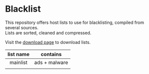 # Blacklist

This repository offers host lists to use for blacklisting, compiled from several sources.  
Lists are sorted, cleaned and compressed.

Visit the [download page](https://projects.hnaderi.dev/blacklist/) to download lists.

| list name | contains      |
|:---------:|:-------------:|
| mainlist  | ads + malware |
|           |               |

